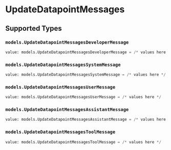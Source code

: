 # UpdateDatapointMessages


## Supported Types

### `models.UpdateDatapointMessagesDeveloperMessage`

```python
value: models.UpdateDatapointMessagesDeveloperMessage = /* values here */
```

### `models.UpdateDatapointMessagesSystemMessage`

```python
value: models.UpdateDatapointMessagesSystemMessage = /* values here */
```

### `models.UpdateDatapointMessagesUserMessage`

```python
value: models.UpdateDatapointMessagesUserMessage = /* values here */
```

### `models.UpdateDatapointMessagesAssistantMessage`

```python
value: models.UpdateDatapointMessagesAssistantMessage = /* values here */
```

### `models.UpdateDatapointMessagesToolMessage`

```python
value: models.UpdateDatapointMessagesToolMessage = /* values here */
```

